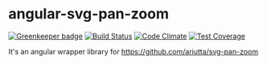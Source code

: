 angular-svg-pan-zoom
====================

[![Greenkeeper badge](https://badges.greenkeeper.io/Promact/angular-svg-pan-zoom.svg)](https://greenkeeper.io/)
[![Build Status](https://travis-ci.org/Promact/angular-svg-pan-zoom.svg?branch=master)](https://travis-ci.org/Promact/angular-svg-pan-zoom)
[![Code Climate](https://codeclimate.com/github/Promact/angular-svg-pan-zoom/badges/gpa.svg)](https://codeclimate.com/github/Promact/angular-svg-pan-zoom)
[![Test Coverage](https://codeclimate.com/github/Promact/angular-svg-pan-zoom/badges/coverage.svg)](https://codeclimate.com/github/Promact/angular-svg-pan-zoom)

It's an angular wrapper library for https://github.com/ariutta/svg-pan-zoom
